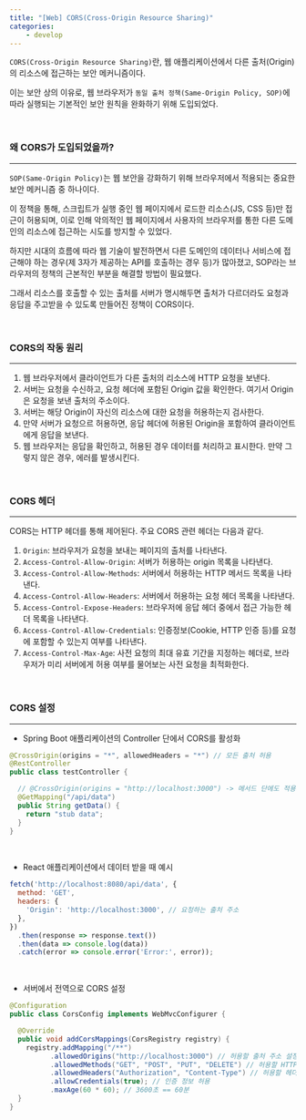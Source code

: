 ```yaml
---
title: "[Web] CORS(Cross-Origin Resource Sharing)"
categories:
    - develop
---
```


`CORS(Cross-Origin Resource Sharing)`란, 웹 애플리케이션에서 다른 출처(Origin)의 리소스에 접근하는 보안 메커니즘이다.

이는 보안 상의 이유로, 웹 브라우저가 `동일 출처 정책(Same-Origin Policy, SOP)`에 따라 실행되는 기본적인 보안 원칙을 완화하기 위해 도입되었다.

<br>

### 왜 CORS가 도입되었을까?
---

`SOP(Same-Origin Policy)`는 웹 보안을 강화하기 위해 브라우저에서 적용되는 중요한 보안 메커니즘 중 하나이다. 

이 정책을 통해, 스크립트가 실행 중인 웹 페이지에서 로드한 리소스(JS, CSS 등)만 접근이 허용되며, 이로 인해 악의적인 웹 페이지에서 사용자의 브라우저를 통한 다른 도메인의 리소스에 접근하는 시도를 방지할 수 있었다.

하지만 시대의 흐름에 따라 웹 기술이 발전하면서 다른 도메인의 데이터나 서비스에 접근해야 하는 경우(제 3자가 제공하는 API를 호출하는 경우 등)가 많아졌고, SOP라는 브라우저의 정책의 근본적인 부분을 해결할 방법이 필요했다.

그래서 리소스를 호출할 수 있는 출처를 서버가 명시해두면 출처가 다르더라도 요청과 응답을 주고받을 수 있도록 만들어진 정책이 CORS이다.

<br>

### CORS의 작동 원리
---

1. 웹 브라우저에서 클라이언트가 다른 출처의 리소스에 HTTP 요청을 보낸다.
2. 서버는 요청을 수신하고, 요청 헤더에 포함된 Origin 값을 확인한다. 여기서 Origin은 요청을 보낸 출처의 주소이다.
3. 서버는 해당 Origin이 자신의 리소스에 대한 요청을 허용하는지 검사한다.
4. 만약 서버가 요청으르 허용하면, 응답 헤더에 허용된 Origin을 포함하여 클라이언트에게 응답을 보낸다.
5. 웹 브라우저는 응답을 확인하고, 허용된 경우 데이터를 처리하고 표시한다. 만약 그렇지 않은 경우, 에러를 발생시킨다.

<br>

### CORS 헤더
---

CORS는 HTTP 헤더를 통해 제어된다. 주요 CORS 관련 헤더는 다음과 같다.

1. `Origin`: 브라우저가 요청을 보내는 페이지의 출처를 나타낸다.
2. `Access-Control-Allow-Origin`: 서버가 허용하는 origin 목록을 나타낸다.
3. `Access-Control-Allow-Methods`: 서버에서 허용하는 HTTP 메서드 목록을 나타낸다.
4. `Access-Control-Allow-Headers`: 서버에서 허용하는 요청 헤더 목록을 나타낸다.
5. `Access-Control-Expose-Headers`: 브라우저에 응답 헤더 중에서 접근 가능한 헤더 목록을 나타낸다.
6. `Access-Control-Allow-Credentials`: 인증정보(Cookie, HTTP 인증 등)를 요청에 포함할 수 있는지 여부를 나타낸다.
7. `Access-Control-Max-Age`: 사전 요청의 최대 유효 기간을 지정하는 헤더로, 브라우저가 미리 서버에게 허용 여부를 물어보는 사전 요청을 최적화한다.

<br>

### CORS 설정
---


- Spring Boot 애플리케이션의 Controller 단에서 CORS를 활성화

```java
@CrossOrigin(origins = "*", allowedHeaders = "*") // 모든 출처 허용
@RestController
public class testController {

  // @CrossOrigin(origins = "http://localhost:3000") -> 메서드 단에도 적용 가능
  @GetMapping("/api/data")
  public String getData() {
    return "stub data";
  } 
}
```

<br>

- React 애플리케이션에서 데이터 받을 때 예시

```javascript
fetch('http://localhost:8080/api/data', {
  method: 'GET',
  headers: {
    'Origin': 'http://localhost:3000', // 요청하는 출처 주소
  },
})
  .then(response => response.text())
  .then(data => console.log(data))
  .catch(error => console.error('Error:', error));
```

<br>

 - 서버에서 전역으로 CORS 설정

```java
@Configuration
public class CorsConfig implements WebMvcConfigurer {

  @Override
  public void addCorsMappings(CorsRegistry registry) {
    registry.addMapping("/**")
          .allowedOrigins("http://localhost:3000") // 허용할 출처 주소 설정
          .allowedMethods("GET", "POST", "PUT", "DELETE") // 허용할 HTTP 메서드 설정
          .allowedHeaders("Authorization", "Content-Type") // 허용할 헤더 설정
          .allowCredentials(true); // 인증 정보 허용
          .maxAge(60 * 60); // 3600초 == 60분
  }
}
```